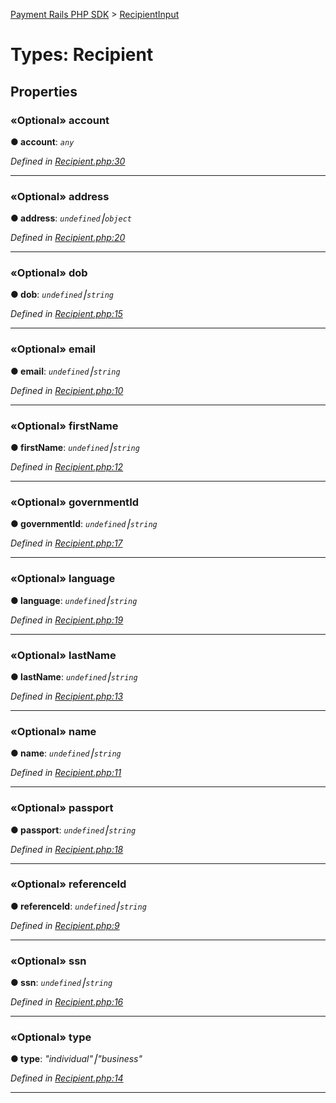 [Payment Rails PHP SDK](../README.md) > [RecipientInput](../types/recipient.md)

# Types: Recipient

## Properties

<a id="account"></a>

### «Optional» account

**●  account**:  *`any`*

*Defined in [Recipient.php:30](https://github.com/PaymentRails/php-sdk/tree/master/lib/PaymentRails/Recipient.php#L29)*

---

<a id="address"></a>

### «Optional» address

**●  address**:  *`undefined`⎮`object`*

*Defined in [Recipient.php:20](https://github.com/PaymentRails/php-sdk/tree/master/lib/PaymentRails/Recipient.php#L20)*

---

<a id="dob"></a>

### «Optional» dob

**●  dob**:  *`undefined`⎮`string`*

*Defined in [Recipient.php:15](https://github.com/PaymentRails/php-sdk/tree/master/lib/PaymentRails/Recipient.php#L15)*

---

<a id="email"></a>

### «Optional» email

**●  email**:  *`undefined`⎮`string`*

*Defined in [Recipient.php:10](https://github.com/PaymentRails/php-sdk/tree/master/lib/PaymentRails/Recipient.php#L10)*

---

<a id="firstname"></a>

### «Optional» firstName

**●  firstName**:  *`undefined`⎮`string`*

*Defined in [Recipient.php:12](https://github.com/PaymentRails/php-sdk/tree/master/lib/PaymentRails/Recipient.php#L12)*

---

<a id="governmentid"></a>

### «Optional» governmentId

**●  governmentId**:  *`undefined`⎮`string`*

*Defined in [Recipient.php:17](https://github.com/PaymentRails/php-sdk/tree/master/lib/PaymentRails/Recipient.php#L17)*

---

<a id="language"></a>

### «Optional» language

**●  language**:  *`undefined`⎮`string`*

*Defined in [Recipient.php:19](https://github.com/PaymentRails/php-sdk/tree/master/lib/PaymentRails/Recipient.php#L19)*

---

<a id="lastname"></a>

### «Optional» lastName

**●  lastName**:  *`undefined`⎮`string`*

*Defined in [Recipient.php:13](https://github.com/PaymentRails/php-sdk/tree/master/lib/PaymentRails/Recipient.php#L13)*

---

<a id="name"></a>

### «Optional» name

**●  name**:  *`undefined`⎮`string`*

*Defined in [Recipient.php:11](https://github.com/PaymentRails/php-sdk/tree/master/lib/PaymentRails/Recipient.php#L11)*

---

<a id="passport"></a>

### «Optional» passport

**●  passport**:  *`undefined`⎮`string`*

*Defined in [Recipient.php:18](https://github.com/PaymentRails/php-sdk/tree/master/lib/PaymentRails/Recipient.php#L18)*

---

<a id="referenceid"></a>

### «Optional» referenceId

**●  referenceId**:  *`undefined`⎮`string`*

*Defined in [Recipient.php:9](https://github.com/PaymentRails/php-sdk/tree/master/lib/PaymentRails/Recipient.php#L9)*

---

<a id="ssn"></a>

### «Optional» ssn

**●  ssn**:  *`undefined`⎮`string`*

*Defined in [Recipient.php:16](https://github.com/PaymentRails/php-sdk/tree/master/lib/PaymentRails/Recipient.php#L16)*

---

<a id="type"></a>

### «Optional» type

**●  type**:  *"individual"⎮"business"*

*Defined in [Recipient.php:14](https://github.com/PaymentRails/php-sdk/tree/master/lib/PaymentRails/Recipient.php#L14)*

---